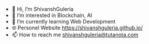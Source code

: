 - 👋 Hi, I’m ShivanshGuleria
- 👀 I’m interested in Blockchain, AI
- 🌱 I’m currently learning Web Development
- 🌐 Personel Website https://shivanshguleria.github.io/
- 📫 How to reach me shivanshguleria@tutanota.com


